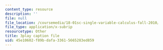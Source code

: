 ```yaml
---
content_type: resource
description: ''
file: null
file_location: /coursemedia/18-01sc-single-variable-calculus-fall-2010/45e10602f89bdafa33615665283ed859_-MI0b4h3rS0.srt
file_type: application/x-subrip
resourcetype: Other
title: 3play caption file
uid: 45e10602-f89b-dafa-3361-5665283ed859
---
```

